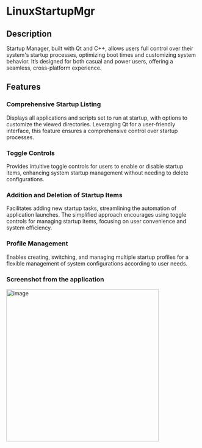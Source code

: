 # LinuxStartupMgr

## Description

Startup Manager, built with Qt and C++, allows users full control over their system's startup processes, optimizing boot times and customizing system behavior. It’s designed for both casual and power users, offering a seamless, cross-platform experience.

## Features

### Comprehensive Startup Listing
Displays all applications and scripts set to run at startup, with options to customize the viewed directories. Leveraging Qt for a user-friendly interface, this feature ensures a comprehensive control over startup processes.

### Toggle Controls
Provides intuitive toggle controls for users to enable or disable startup items, enhancing system startup management without needing to delete configurations.

### Addition and Deletion of Startup Items
Facilitates adding new startup tasks, streamlining the automation of application launches. The simplified approach encourages using toggle controls for managing startup items, focusing on user convenience and system efficiency.

### Profile Management
Enables creating, switching, and managing multiple startup profiles for a flexible management of system configurations according to user needs.

### Screenshot from the application
<img width="399" alt="image" src="https://github.com/khalayli/LinuxStartupMgr/assets/154463029/4ffbb530-d79d-48e7-bc65-aef4f1e805e4">
